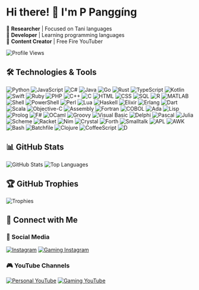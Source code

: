 # Hi there! 👋 I'm P Panggíng

🔹 **Researcher** | Focused on Tani languages  
🔹 **Developer** | Learning programming languages  
🔹 **Content Creator** | Free Fire YouTuber

![Profile Views](https://komarev.com/ghpvc/?username=pranjal-pangging&color=blue)

## 🛠️ Technologies & Tools

![Python](https://img.shields.io/badge/-Python-333?style=flat&logo=python)
![JavaScript](https://img.shields.io/badge/-JavaScript-333?style=flat&logo=javascript)
![C#](https://img.shields.io/badge/-C%23-333?style=flat&logo=c-sharp)
![Java](https://img.shields.io/badge/-Java-333?style=flat&logo=java)
![Go](https://img.shields.io/badge/-Go-333?style=flat&logo=go)
![Rust](https://img.shields.io/badge/-Rust-333?style=flat&logo=rust)
![TypeScript](https://img.shields.io/badge/-TypeScript-333?style=flat&logo=typescript)
![Kotlin](https://img.shields.io/badge/-Kotlin-333?style=flat&logo=kotlin)
![Swift](https://img.shields.io/badge/-Swift-333?style=flat&logo=swift)
![Ruby](https://img.shields.io/badge/-Ruby-333?style=flat&logo=ruby)
![PHP](https://img.shields.io/badge/-PHP-333?style=flat&logo=php)
![C++](https://img.shields.io/badge/-C++-333?style=flat&logo=c%2B%2B)
![C](https://img.shields.io/badge/-C-333?style=flat&logo=c)
![HTML](https://img.shields.io/badge/-HTML-333?style=flat&logo=html5)
![CSS](https://img.shields.io/badge/-CSS-333?style=flat&logo=css3)
![SQL](https://img.shields.io/badge/-SQL-333?style=flat&logo=postgresql)
![R](https://img.shields.io/badge/-R-333?style=flat&logo=r)
![MATLAB](https://img.shields.io/badge/-MATLAB-333?style=flat&logo=mathworks)
![Shell](https://img.shields.io/badge/-Shell-333?style=flat&logo=gnu-bash)
![PowerShell](https://img.shields.io/badge/-PowerShell-333?style=flat&logo=powershell)
![Perl](https://img.shields.io/badge/-Perl-333?style=flat&logo=perl)
![Lua](https://img.shields.io/badge/-Lua-333?style=flat&logo=lua)
![Haskell](https://img.shields.io/badge/-Haskell-333?style=flat&logo=haskell)
![Elixir](https://img.shields.io/badge/-Elixir-333?style=flat&logo=elixir)
![Erlang](https://img.shields.io/badge/-Erlang-333?style=flat&logo=erlang)
![Dart](https://img.shields.io/badge/-Dart-333?style=flat&logo=dart)
![Scala](https://img.shields.io/badge/-Scala-333?style=flat&logo=scala)
![Objective-C](https://img.shields.io/badge/-Objective--C-333?style=flat&logo=apple)
![Assembly](https://img.shields.io/badge/-Assembly-333?style=flat&logo=linux)
![Fortran](https://img.shields.io/badge/-Fortran-333?style=flat&logo=fortran)
![COBOL](https://img.shields.io/badge/-COBOL-333?style=flat&logo=cobol)
![Ada](https://img.shields.io/badge/-Ada-333?style=flat&logo=ada)
![Lisp](https://img.shields.io/badge/-Lisp-333?style=flat&logo=lisp)
![Prolog](https://img.shields.io/badge/-Prolog-333?style=flat&logo=prolog)
![F#](https://img.shields.io/badge/-F%23-333?style=flat&logo=fsharp)
![OCaml](https://img.shields.io/badge/-OCaml-333?style=flat&logo=ocaml)
![Groovy](https://img.shields.io/badge/-Groovy-333?style=flat&logo=apache-groovy)
![Visual Basic](https://img.shields.io/badge/-Visual%20Basic-333?style=flat&logo=visual-basic)
![Delphi](https://img.shields.io/badge/-Delphi-333?style=flat&logo=delphi)
![Pascal](https://img.shields.io/badge/-Pascal-333?style=flat&logo=pascal)
![Julia](https://img.shields.io/badge/-Julia-333?style=flat&logo=julia)
![Scheme](https://img.shields.io/badge/-Scheme-333?style=flat&logo=scheme)
![Racket](https://img.shields.io/badge/-Racket-333?style=flat&logo=racket)
![Nim](https://img.shields.io/badge/-Nim-333?style=flat&logo=nim)
![Crystal](https://img.shields.io/badge/-Crystal-333?style=flat&logo=crystal)
![Forth](https://img.shields.io/badge/-Forth-333?style=flat&logo=forth)
![Smalltalk](https://img.shields.io/badge/-Smalltalk-333?style=flat&logo=smalltalk)
![APL](https://img.shields.io/badge/-APL-333?style=flat&logo=apl)
![AWK](https://img.shields.io/badge/-AWK-333?style=flat&logo=awk)
![Bash](https://img.shields.io/badge/-Bash-333?style=flat&logo=gnu-bash)
![Batchfile](https://img.shields.io/badge/-Batchfile-333?style=flat&logo=windows)
![Clojure](https://img.shields.io/badge/-Clojure-333?style=flat&logo=clojure)
![CoffeeScript](https://img.shields.io/badge/-CoffeeScript-333?style=flat&logo=coffeescript)
![D](https://img.shields.io/badge/-D-333?style=flat&logo=d)

## 📊 GitHub Stats

![GitHub Stats](https://github-readme-stats.vercel.app/api?username=pranjal-pangging&show_icons=true&theme=dark)
![Top Languages](https://github-readme-stats.vercel.app/api/top-langs/?username=pranjal-pangging&layout=compact&theme=dark)

## 🏆 GitHub Trophies

![Trophies](https://github-profile-trophy.vercel.app/?username=pranjal-pangging&theme=darkhub&no-frame=true&margin-w=5)

## 🔗 Connect with Me

### 📸 Social Media

[![Instagram](https://img.shields.io/badge/Instagram-Personal-E4405F?style=for-the-badge&logo=instagram&logoColor=white)](https://instagram.com/pangistic)
[![Gaming Instagram](https://img.shields.io/badge/Instagram-Gaming-833AB4?style=for-the-badge&logo=instagram&logoColor=white)](https://instagram.com/hiperkal)

### 🎮 YouTube Channels

[![Personal YouTube](https://img.shields.io/badge/YouTube-Pangistic-FF0000?style=for-the-badge&logo=youtube&logoColor=white)](https://www.youtube.com/@pangistic)
[![Gaming YouTube](https://img.shields.io/badge/YouTube-Hiperkal-FF0000?style=for-the-badge&logo=youtube&logoColor=white)](https://www.youtube.com/@hiperkal)
